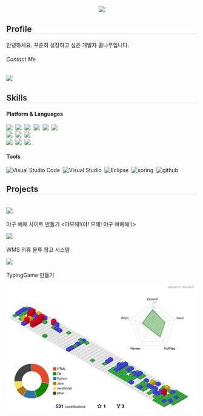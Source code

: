<!-- 대문 -->
<p align='center'>
  <a href="https://github.com/peachk3">
    <img src="https://capsule-render.vercel.app/api?type=blur&height=250&color=gradient&text=Peach's%20Repo&fontColor=6600FF&fontAlign=50&animation=fadeIn&fontAlignY=45&fontSize=60&desc=C/Cpp,%20Java,%20Python&descAlign=50&descAlignY=60"/>
  </a>
</p>

<!-- 프로필 -->
<div style="text-align: left;"> 
    <h2 style="border-bottom: 1px solid #d8dee4; color: #282d33;"> Profile </h2>
    <div align="left">
      <p>
        안녕하세요. 꾸준히 성장하고 싶은 개발자 꿈나무입니다.
      </p>
    </div>
    <div align= "left"> 
      <h6>Contact Me</h6><img src="https://img.shields.io/badge/doo062991@gmail.com-EA4335?style=flat-square&logo=gmail&logoColor=white">
    </div> 
</div>
<div style="text-align: left;"> 
  <div style="font-weight: 700; font-size: 15px; text-align: left; color: #282d33;">  </div> 
</div>

<!-- 언어, 툴 -->
<div style="text-align: left;">
  <h2 style="border-bottom: 1px solid #d8dee4; color: #282d33;"> Skills </h2>
  <div style="text-align: left;">
    <h4> Platform & Languages </h4>
          <img src="https://img.shields.io/badge/C-00599C?style=flat-square&logo=C%2B%2B&logoColor=white">&nbsp
          <img src="https://img.shields.io/badge/C++-00599C?style=flat-square&logo=C%2B%2B&logoColor=white">&nbsp
          <img src="https://img.shields.io/badge/Java-007396?style=flat-square&logo=Java&logoColor=white">&nbsp
          <img src="https://img.shields.io/badge/Python-3776AB?style=flat-square&logo=Python&logoColor=white">&nbsp
          <img src="https://img.shields.io/badge/CSS3-1572B6?style=flat-square&logo=CSS3&logoColor=white">&nbsp
          <img src="https://img.shields.io/badge/HTML5-E34F26?style=flat-square&logo=HTML5&logoColor=white">
          <br/>
          <img src="https://img.shields.io/badge/MySQL-4479A1?style=flat-square&logo=MySQL&logoColor=white">&nbsp
          <img src="https://img.shields.io/badge/Oracle-F80000?style=flat-square&logo=Oracle&logoColor=white">&nbsp
          <img src="https://img.shields.io/badge/Amazon AWS-232F3E?style=flat-square&logo=AmazonAWS&logoColor=white">&nbsp
          <br/>
          <img src="https://img.shields.io/badge/Github-181717?style=flat-square&logo=Github&logoColor=white">&nbsp
          <img src="https://img.shields.io/badge/Slack-4A154B?style=flat-square&logo=Slack&logoColor=white">&nbsp
          <img src="https://img.shields.io/badge/Notion-000000?style=flat-square&logo=Notion&logoColor=white">
  </div>
  <div>
    <h4> Tools </h4>
    <img src="https://img.shields.io/badge/Visual_Studio_Code-0078D4?style=flat-square&logo=visual%20studio%20code&logoColor=white" title="Visual Studio Code">&nbsp
    <img src="https://img.shields.io/badge/Visual_Studio-5C2D91?style=flat-square&logo=visual%20studio&logoColor=white" title="Visual Studio">&nbsp
    <img src="https://img.shields.io/badge/Eclipse-2C2255?style=flat-square&logo=eclipse&logoColor=white" title="Eclipse">&nbsp
    <img src="https://img.shields.io/badge/spring-6DB33F?style=flat-square&logo=spring&logoColor=white" title="spring">&nbsp
    <img src="https://img.shields.io/badge/github-181717?style=flat-square&logo=github&logoColor=white" title="github">

  </div>
</div>

<!-- 프로젝트 -->
<div style="text-align: left;">
  <h2 style="border-bottom: 1px solid #d8dee4; color: #282d33;"> Projects </h2> <br> 
  <div align= "center">
    <div align="left">
      <a href="https://github.com/peachk3/TeamBST.git">
        <img src="https://img.shields.io/badge/Project1-2F3134?style=for-the-badge&logo=hyperledger&logoColor=white">
      </a>
      <p>
        야구 예매 사이트 만들기 <야모해!(야! 모해! 야구 얘매해!)>
      </p>
    </div>
    <div align="left">
      <a href="https://github.com/peachk3/Styleboso.git">
        <img src="https://img.shields.io/badge/Project2-2F3134?style=for-the-badge&logo=hyperledger&logoColor=white">
      </a>
      <p>
        WMS 의류 물류 창고 시스템
      </p>
    </div>
    <div align="left">
      <a href="https://github.com/peachk3/typingGame.git">
        <img src="https://img.shields.io/badge/Project3-2F3134?style=for-the-badge&logo=hyperledger&logoColor=white">
      </a>
      <p>
        TypingGame 만들기
      </p>
    </div>

  </div> 
</div>
<!-- githubAnimail -->
<!-- <a href="https://www.gitanimals.org/en_US?utm_medium=image&utm_source=peachk3&utm_content=line">
  <img
    src="https://render.gitanimals.org/lines/peachk3?pet-id=710764339602933574"
    width="600"
    height="120"
  />
</a> -->
  
<!-- <div style="text-align: left;"> 
    <h2 style="border-bottom: 1px solid #d8dee4; color: #282d33;"> 🏅 Stats </h2> 
    <div align= "left"> 
      <img src="https://github-readme-stats.vercel.app/api?username=peachk3&bg_color=180,ffffff,00000000&title_color=000000&text_color=000000"/> 
      <img src="https://github-readme-stats.vercel.app/api/top-langs/?username=peachk3&layout=compact&bg_color=180,ffffff,00000000&title_color=000000&text_color=000000"/> 
    </div> 
</div> -->


<!-- 구분선 -->
<!-- <div style="text-align: left;"> 
  <h2 style="border-bottom: 1px solid #d8dee4; color: #282d33;">  </h2>  
  <div style="font-weight: 700; font-size: 15px; text-align: left; color: #282d33;">  </div> 
</div> -->

<!-- <div style="text-align: left;">
  <h2 style="border-bottom: 1px solid #d8dee4; color: #282d33;"> 🛠️ Tech Stacks </h2> <br> 
<div  align= "center"> 
          <img src="https://img.shields.io/badge/C++-00599C?style=flat-square&logo=C%2B%2B&logoColor=white">&nbsp
          <img src="https://img.shields.io/badge/Java-007396?style=flat-square&logo=Java&logoColor=white">&nbsp
          <img src="https://img.shields.io/badge/Python-3776AB?style=flat-square&logo=Python&logoColor=white">&nbsp
          <img src="https://img.shields.io/badge/CSS3-1572B6?style=flat-square&logo=CSS3&logoColor=white">&nbsp
          <img src="https://img.shields.io/badge/HTML5-E34F26?style=flat-square&logo=HTML5&logoColor=white">
          <br/>
          <img src="https://img.shields.io/badge/MySQL-4479A1?style=flat-square&logo=MySQL&logoColor=white">&nbsp
          <img src="https://img.shields.io/badge/Oracle-F80000?style=flat-square&logo=Oracle&logoColor=white">&nbsp
          <img src="https://img.shields.io/badge/Amazon AWS-232F3E?style=flat-square&logo=Amazon AWS&logoColor=white">&nbsp
          <br/>
          <img src="https://img.shields.io/badge/Github-181717?style=flat-square&logo=Github&logoColor=white">&nbsp
          <img src="https://img.shields.io/badge/Slack-4A154B?style=flat-square&logo=Slack&logoColor=white">&nbsp
          <img src="https://img.shields.io/badge/Notion-000000?style=flat-square&logo=Notion&logoColor=white">
  </div>
</div>

<div style="text-align: left;">
  <h2 style="border-bottom: 1px solid #d8dee4; color: #282d33;"> Using Tools </h2> <br> 
  <div align= "center"> 
    <img src="https://img.shields.io/badge/Visual_Studio_Code-0078D4?style=flat-square&logo=visual%20studio%20code&logoColor=white" title="Visual Studio Code">&nbsp
    <img src="https://img.shields.io/badge/Visual_Studio-5C2D91?style=flat-square&logo=visual%20studio&logoColor=white" title="Visual Studio">&nbsp
    <img src="https://img.shields.io/badge/Eclipse-2C2255?style=flat-square&logo=eclipse&logoColor=white" title="Eclipse">&nbsp
    <img src="https://img.shields.io/badge/spring-6DB33F?style=flat-square&logo=spring&logoColor=white" title="spring">
  </div> 
</div> -->
<!-- eclipse 추가해야 함! -->



<!-- <div style="text-align: left;">
  <h2 style="border-bottom: 1px solid #d8dee4; color: #282d33;"> 🧑‍💻 Contact me </h2> <br> 
  <div align= "center"> <a href=mailto:> <img src="https://img.shields.io/badge/Gmail-EA4335?style=flat&logo=Gmail&logoColor=white&link=mailto:"> </a>
          </div>  <br> 
    <div align= "center">  </div> 
</div> -->

![](./profile-3d-contrib/profile-gitblock.svg)


